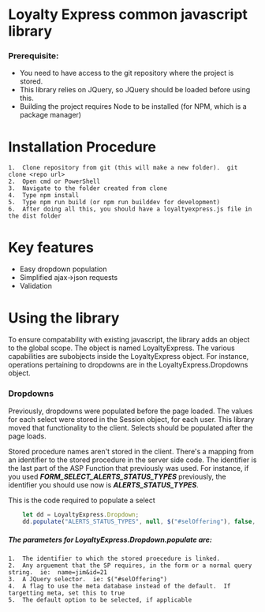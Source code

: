 # Loyalty Express common javascript library

### Prerequisite: 
 - You need to have access to the git repository where the project is stored.
 - This library relies on JQuery, so JQuery should be loaded before using this.
 - Building the project requires Node to be installed (for NPM, which is a package manager)

# Installation Procedure
    1.  Clone repository from git (this will make a new folder).  git clone <repo url>
    2.  Open cmd or PowerShell
    3.  Navigate to the folder created from clone
    4.  Type npm install
    5.  Type npm run build (or npm run builddev for development)
    6.  After doing all this, you should have a loyaltyexpress.js file in the dist folder

# Key features

 - Easy dropdown population
 - Simplified ajax->json requests
 - Validation

# Using the library

To ensure compatability with existing javascript, the library adds an object to the global scope.  The object is named LoyaltyExpress.  The
various capabilities are subobjects inside the LoyaltyExpress object.  For instance, operations pertaining to dropdowns are in the
LoyaltyExpress.Dropdowns object.

### Dropdowns

Previously, dropdowns were populated before the page loaded.  The values for each select were stored in the Session object, for each user.  This
library moved that functionality to the client.  Selects should be populated after the page loads.  

Stored procedure names aren't stored in the client.  There's a mapping from an identifier to the stored procedure in the server side code.  The
identifier is the last part of the ASP Function that previously was used.  For instance, if you used ***FORM_SELECT_ALERTS_STATUS_TYPES*** previously,
the identifier you should use now is ***ALERTS_STATUS_TYPES***.

This is the code required to populate a select

```javascript
    let dd = LoyaltyExpress.Dropdown;            
    dd.populate("ALERTS_STATUS_TYPES", null, $("#selOffering"), false, params[1]);
```

##### The parameters for LoyaltyExpress.Dropdown.populate are:
    1.  The identifier to which the stored proecedure is linked.
    2.  Any arguement that the SP requires, in the form or a normal query string.  ie:  name=jim&id=21
    3.  A JQuery selector.  ie: $("#selOffering")
    4.  A flag to use the meta database instead of the default.  If targetting meta, set this to true
    5.  The default option to be selected, if applicable





